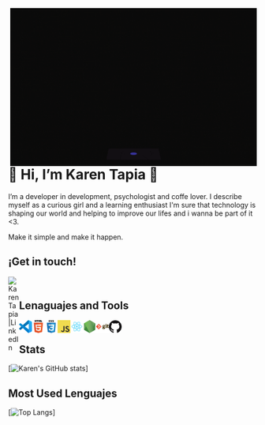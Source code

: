  <img align="right" alt="GIF" src="https://github.com/Kar3n1na/Kar3n1na/blob/main/GIrlWithCat.gif" width="500" height="320" />

# 👋 Hi, I’m Karen Tapia 👋

I’m a developer in development, psychologist and coffe lover. 
I describe myself as a curious girl and a learning enthusiast 
I'm sure that technology is shaping our world and helping to 
improve our lifes and i wanna be part of it <3.

Make it simple and make it happen.


## ¡Get in touch! 


[<img align="left" alt="Karen Tapia|LinkedIn" width="22px" src="https://cdn.jsdelivr.net/npm/simple-icons@v3/icons/linkedin.svg" />][linkedin]

<br>

## Lenaguajes and Tools

<img align="left" alt="Visual Studio Code" width="26px" src="https://raw.githubusercontent.com/github/explore/80688e429a7d4ef2fca1e82350fe8e3517d3494d/topics/visual-studio-code/visual-studio-code.png" />
<img align="left" alt="HTML5" width="26px" src="https://raw.githubusercontent.com/github/explore/80688e429a7d4ef2fca1e82350fe8e3517d3494d/topics/html/html.png" />
<img align="left" alt="CSS3" width="26px" src="https://raw.githubusercontent.com/github/explore/80688e429a7d4ef2fca1e82350fe8e3517d3494d/topics/css/css.png" />
<img align="left" alt="JavaScript" width="26px" src="https://raw.githubusercontent.com/github/explore/80688e429a7d4ef2fca1e82350fe8e3517d3494d/topics/javascript/javascript.png" />
<img align="left" alt="React" width="26px" src="https://raw.githubusercontent.com/github/explore/80688e429a7d4ef2fca1e82350fe8e3517d3494d/topics/react/react.png" />
<img align="left" alt="Node.js" width="26px" src="https://raw.githubusercontent.com/github/explore/80688e429a7d4ef2fca1e82350fe8e3517d3494d/topics/nodejs/nodejs.png" />
<img align="left" alt="Git" width="26px" src="https://raw.githubusercontent.com/github/explore/80688e429a7d4ef2fca1e82350fe8e3517d3494d/topics/git/git.png" />
<img align="left" alt="GitHub" width="26px" src="https://raw.githubusercontent.com/github/explore/78df643247d429f6cc873026c0622819ad797942/topics/github/github.png" />


[linkedin]: https://www.linkedin.com/in/karenrtapia/
<!---
Kar3n1na/Kar3n1na is a ✨ special ✨ repository because its `README.md` (this file) appears on your GitHub profile.
You can click the Preview link to take a look at your changes.
--->

<br>

## Stats 
[![Karen's GitHub stats](https://github-readme-stats.vercel.app/api?username=Kar3n1na&count_private=true&show_icons=true&theme=radical)]

## Most Used Lenguajes
[![Top Langs](https://github-readme-stats.vercel.app/api/top-langs/?username=Kar3n1na&hide=Ruby)] 

